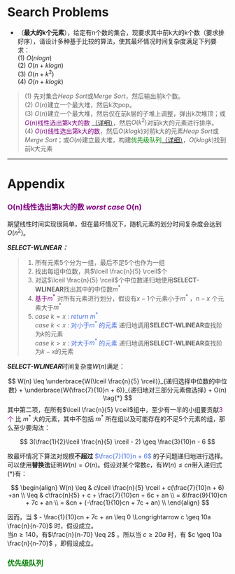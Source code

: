 <script type="text/x-mathjax-config">
  MathJax.Hub.Config({
    tex2jax: {
      inlineMath: [ ['$','$'], ["\\(","\\)"] ],
      processEscapes: true
    }
  });
</script>
<script src="https://cdn.mathjax.org/mathjax/latest/MathJax.js?config=TeX-AMS-MML_HTMLorMML" type="text/javascript"></script>

# Search Problems
- （**最大的k个元素**），给定有n个数的集合，现要求其中前k大的k个数（要求排好序），请设计多种基于比较的算法，使其最坏情况时间复杂度满足下列要求：<br>(1) $O(nlogn)$ <br> (2) $O(n+klogn)$ <br> (3) $O(n+k^2)$ <br> (4) $O(n+klogk)$ 

> (1) 先对集合*Heap Sort*或*Merge Sort*，然后输出前k个数。<br>
> (2) $O(n)$建立一个最大堆，然后k次pop。<br>
> (3) $O(n)$建立一个最大堆，然后仅在前k层的子堆上调整，弹出k次堆顶；或<font color="purple">$O(n)$线性选出第k大的数</font> [（详细）](#-on线性选出第k大的数-worst-case-on--)，然后$O(k^2)$对前k大的元素进行排序。<br>
> (4) <font color="purple">$O(n)$线性选出第k大的数</font>，然后$O(klogk)$对前k大的元素*Heap Sort*或*Merge Sort*；或$O(n)$建立最大堆，构建<font color="green">优先级队列[（详细）](#优先级队列-)</font>，$O(klogk)$找到前k大元素

---

# Appendix

### <font color="purple"> O(n)线性选出第k大的数 *worst case* O(n)  </font>

期望线性时间实现很简单，但在最坏情况下，随机元素的划分时间复杂度会达到$O(n^2)$。<br>

***SELECT-WLINEAR：*** <br>

> 1.  所有元素5个分为一组，最后不足5个也作为一组
> 2.  找出每组中位数，共$\lceil \frac{n}{5} \rceil$个
> 3.  对这$\lceil \frac{n}{5} \rceil$个中位数递归地使用**SELECT-WLINEAR**找出其中的中位数$m^{*}$ <br>
> 4.  <font color="purple">基于$m^{*}$ </font>对所有元素进行划分，假设有$x-1$个元素小于$m^{*}$ ，$n-x$ 个元素大于$m^{*}$
> 5.  *case* $k = x$ : <font color="RoyalBlue">*return* $m^{*}$ </font> <br>
>    *case* $k < x$ : <font color="RoyalBlue">对小于$m^{*}$ 的元素</font> 递归地调用**SELECT-WLINEAR**查找阶为$k$的元素 <br>
>    *case* $k > x$ : <font color="RoyalBlue">对大于$m^{*}$ 的元素</font> 递归地调用**SELECT-WLINEAR**查找阶为$k-x$的元素 <br>      
    
***SELECT-WLINEAR***时间复杂度$W(n)$满足：

$$ 
W(n) \leq \underbrace{W(\lceil \frac{n}{5} \rceil)}_{递归选择中位数的中位数} + \underbrace{W(\frac{7}{10}n + 6)}_{递归地对三部分元素做选择} + O(n) \tag{*}
$$
其中第二项，在所有$\lceil \frac{n}{5} \rceil$组中，至少有一半的小组要贡献<font color="purple">3个</font> 比 $m^{*}$ 大的元素，其中不包括 $m^{*}$ 所在组以及可能存在的不足5个元素的组，那么至少要淘汰：

$$
3(\frac{1}{2}\lceil \frac{n}{5} \rceil - 2) \geq \frac{3}{10}n - 6
$$

故最坏情况下算法对规模**不超过** <font color="RoyalBlue"> $\frac{7}{10}n + 6$ </font> 的子问题递归地进行选择。 <br>
可以使用**替换法**证明$W(n) = O(n)$。假设对某个常数$c$，有$W(n) \leq cn$带入递归式$(*)$有：

$$ 
\begin{align}
W(n) \leq & c\lceil \frac{n}{5} \rceil + c(\frac{7}{10}n + 6) +an \\
\leq & c\frac{n}{5} + c + \frac{7}{10}cn + 6c + an \\
= &\frac{9}{10}cn + 7c + an \\
= &cn + (-\frac{1}{10}cn + 7c + an) \\
\end{align}
$$

因而，当 $ - \frac{1}{10}cn + 7c + an \leq 0 \Longrightarrow c \geq 10a \frac{n}{n-70}$ 时，假设成立。<br>
当$n \geq 140$，有$\frac{n}{n-70} \leq 2$ 。所以当 $c \geq 20a$ 时，有 $c \geq 10a \frac{n}{n-70}$ ，即假设成立。

### <font color="green">优先级队列 </font>
